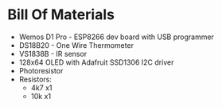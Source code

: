# Bill Of Materials

* Wemos D1 Pro - ESP8266 dev board with USB programmer
* DS18B20 - One Wire Thermometer
* VS1838B - IR sensor
* 128x64 OLED with Adafruit SSD1306 I2C driver
* Photoresistor
* Resistors:
  * 4k7 x1
  * 10k x1